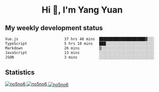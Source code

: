 <h1 align="center">Hi 👋, I'm Yang Yuan</h1>


## My weekly development status
<!--START_SECTION:waka-->

```txt
Vue.js                     37 hrs 48 mins  █████████████████████▓░░░   86.28 %
TypeScript                 5 hrs 10 mins   ███░░░░░░░░░░░░░░░░░░░░░░   11.79 %
Markdown                   26 mins         ▒░░░░░░░░░░░░░░░░░░░░░░░░   01.01 %
JavaScript                 13 mins         ░░░░░░░░░░░░░░░░░░░░░░░░░   00.52 %
JSON                       3 mins          ░░░░░░░░░░░░░░░░░░░░░░░░░   00.14 %
```

<!--END_SECTION:waka-->

## Statistics
<a href="https://github.com/anuraghazra/github-readme-stats">
  <img src="https://github-readme-stats.vercel.app/api/top-langs/?username=no5no6&theme=dracula" alt="no5no6">
</a>
<a href="https://github.com/anuraghazra/github-readme-stats">
  <img src="https://github-readme-stats.vercel.app/api?username=no5no6&show_icons=true&theme=dracula&line_height=40" alt="no5no6">
</a>
<a href="https://github.com/anuraghazra/github-readme-stats">
  <img align="center" src="https://github-readme-streak-stats.herokuapp.com/?user=no5no6&theme=dracula" alt="no5no6" />
</a>